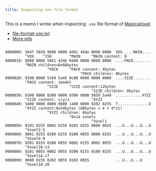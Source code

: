 ```yaml
---
title: Inspecting vox file format
---
```


This is a memo I wrote when inspecting `.vox` file format of [MagicaVoxel](http://ephtracy.github.io/index.html?page=mv_main)

- [file-format-vox.txt](https://github.com/ephtracy/voxel-model/blob/master/MagicaVoxel-file-format-vox.txt)
- [More refs](http://ephtracy.github.io/index.html?page=mv_resource)

```text

0000000: 564f 5820 9600 0000 4d41 494e 0000 0000  VOX ....MAIN....
         ^VOX    ^150        ^MAIN     ^MAIN content: 0
0000010: 8800 0000 5041 434b 0400 0000 0000 0000  ....PACK........
         ^MAIN children=0x88bytes
                   ^PACK     ^PACK content: 4bytes
                                  ^PACK children: 0bytes
0000020: 0100 0000 5349 5a45 0c00 0000 0000 0000  ....SIZE........
         ^PACK content: 1model
                   ^SIZE     ^SIZE content:12bytes
                                       ^SIZE children: 0bytes
0000030: 0300 0000 0300 0000 0300 0000 5859 5a49  ............XYZI
         ^SIZE content: x/y/z          ^XYZI
0000040: 5400 0000 0000 0000 1400 0000 0202 0255  T..............U
         ^XYZI content:0x54bytes (88bytes = 4 + 4*21)
                   ^XYZI children: 0bytes
                             ^0x14 voxels
                                       ^Voxel1
0000050: 0102 0255 0002 0255 0201 0255 0000 0055  ...U...U...U...U
         ^Voxel2-5
0000060: 0001 0255 0200 0255 0100 0055 0000 0255  ...U...U...U...U
         ^Voxel6-9
0000070: 0202 0155 0200 0055 0002 0155 0001 0055  ...U...U...U...U
         ^Voxel10-13
0000080: 0201 0055 0002 0055 0200 0155 0100 0255  ...U...U...U...U
         ^Voxel14-17
0000090: 0000 0155 0202 0055 0102 0055            ...U...U...U
         ^Voxel18-20

```
